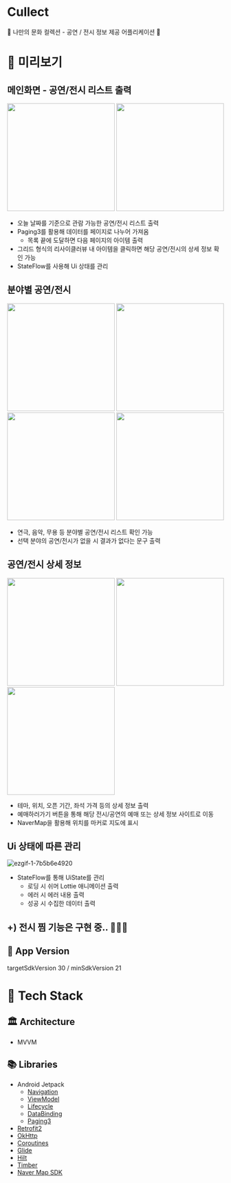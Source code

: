 # Cullect
🎨 나만의 문화 컬렉션 - 공연 / 전시 정보 제공 어플리케이션 🎵

# 🔎 미리보기

## 메인화면 - 공연/전시 리스트 출력

<img src = "https://user-images.githubusercontent.com/57751515/160938720-6578d0dc-504a-4b1d-868b-4b234d6ccee0.png" width="250"/> <img src = "https://user-images.githubusercontent.com/57751515/160938855-bca3e42c-b1ea-4473-959a-1b1a653cec65.png" width="250"/> 
- 오늘 날짜를 기준으로 관람 가능한 공연/전시 리스트 출력
- Paging3를 활용해 데이터를 페이지로 나누어 가져옴
  - 목록 끝에 도달하면 다음 페이지의 아이템 출력
- 그리드 형식의 리사이클러뷰 내 아이템을 클릭하면 해당 공연/전시의 상세 정보 확인 가능
- StateFlow를 사용해 Ui 상태를 관리

## 분야별 공연/전시

<img src = "https://user-images.githubusercontent.com/57751515/160939927-40ea80f9-3225-4dec-9a6f-7d893d7d3e56.png" width="250"/> <img src = "https://user-images.githubusercontent.com/57751515/160939981-331fbce2-52bf-4f9d-b620-641c8531af67.png" width="250"/> <img src = "https://user-images.githubusercontent.com/57751515/160939988-65e84bf7-c697-412e-ba1e-8bb22b8fb197.png" width="250"/> <img src = "https://user-images.githubusercontent.com/57751515/160940310-c1978279-830c-40a2-b29c-01d5c5cca9be.png" width="250"/>

- 연극, 음악, 무용 등 분야별 공연/전시 리스트 확인 가능
- 선택 분야의 공연/전시가 없을 시 결과가 없다는 문구 출력

## 공연/전시 상세 정보

 <img src = "https://user-images.githubusercontent.com/57751515/160940594-bba75101-e05f-4610-b06d-2fe278319f1f.png" width="250"/> <img src = "https://user-images.githubusercontent.com/57751515/160940575-0c34a207-d333-41fa-817d-173c5279f5f1.png" width="250"/> <img src = "https://user-images.githubusercontent.com/57751515/160940611-c0f0c34b-3a41-426e-ac26-487ef95dd238.png" width="250"/> 
 
- 테마, 위치, 오픈 기간, 좌석 가격 등의 상세 정보 출력
- 예매하러가기 버튼을 통해 해당 전시/공연의 예매 또는 상세 정보 사이트로 이동
- NaverMap을 활용해 위치를 마커로 지도에 표시

## Ui 상태에 따른 관리
![ezgif-1-7b5b6e4920](https://user-images.githubusercontent.com/57751515/160946056-b6c900ed-ace8-4b1e-aebc-f02e053b758a.gif)
- StateFlow를 통해 UiState를 관리
  - 로딩 시 쉬머 Lottie 애니메이션 출력
  - 에러 시 에러 내용 출력
  - 성공 시 수집한 데이터 출력

## +) 전시 찜 기능은 구현 중.. 🏃🏻‍♀️

## 🔧 App Version

targetSdkVersion 30 / minSdkVersion 21 

# 🛶 Tech Stack

## 🏛️ Architecture

- MVVM

## 📚 Libraries

- Android Jetpack
  - [Navigation](https://developer.android.com/jetpack/androidx/releases/navigation)
  - [ViewModel](https://developer.android.com/topic/libraries/architecture/viewmodel)
  - [Lifecycle](https://developer.android.com/jetpack/androidx/releases/lifecycle)
  - [DataBinding](https://developer.android.com/topic/libraries/data-binding)
  - [Paging3](https://developer.android.com/topic/libraries/architecture/paging/v3-overview)
- [Retrofit2](https://square.github.io/retrofit/)
- [OkHttp](https://github.com/square/okhttp)
- [Coroutines](https://kotlinlang.org/docs/coroutines-overview.html) 
- [Glide](https://github.com/bumptech/glide) 
- [Hilt](https://developer.android.com/training/dependency-injection/hilt-jetpack) 
- [Timber](https://github.com/JakeWharton/timber)
- [Naver Map SDK](https://www.ncloud.com/product/applicationService/maps)
